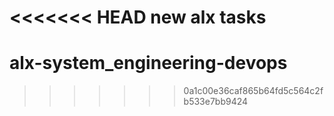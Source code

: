 <<<<<<< HEAD
new alx tasks
=======
# alx-system_engineering-devops
>>>>>>> 0a1c00e36caf865b64fd5c564c2fb533e7bb9424
